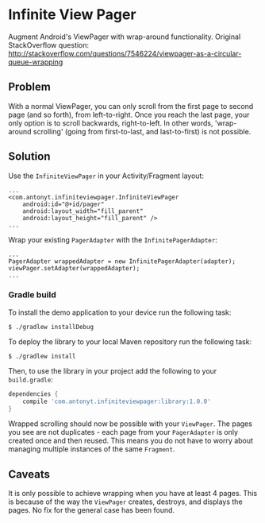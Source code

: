 Infinite View Pager
===============

Augment Android's ViewPager with wrap-around functionality. Original StackOverflow question: http://stackoverflow.com/questions/7546224/viewpager-as-a-circular-queue-wrapping

## Problem
With a normal ViewPager, you can only scroll from the first page to second page (and so forth), from left-to-right. Once you reach the last page, your only option is to scroll backwards, right-to-left. In other words, 'wrap-around scrolling' (going from first-to-last, and last-to-first) is not possible.

## Solution
Use the `InfiniteViewPager` in your Activity/Fragment layout:
	
	...
	<com.antonyt.infiniteviewpager.InfiniteViewPager
		android:id="@+id/pager"
		android:layout_width="fill_parent"
		android:layout_height="fill_parent" />
	...

Wrap your existing `PagerAdapter` with the `InfinitePagerAdapter`:

	...
	PagerAdapter wrappedAdapter = new InfinitePagerAdapter(adapter);
	viewPager.setAdapter(wrappedAdapter);
	...


### Gradle build

To install the demo application to your device run the following task:

```
$ ./gradlew installDebug
```

To deploy the library to your local Maven repository run the following task:

```
$ ./gradlew install
```

Then, to use the library in your project add the following to your `build.gradle`:

```groovy
dependencies {
    compile 'com.antonyt.infiniteviewpager:library:1.0.0'
}
```

Wrapped scrolling should now be possible with your `ViewPager`. The pages you see are not duplicates - each page from your `PagerAdapter` is only created once and then reused. This means you do not have to worry about managing multiple instances of the same `Fragment`.

## Caveats
It is only possible to achieve wrapping when you have at least 4 pages. This is because of the way the `ViewPager` creates, destroys, and displays the pages. No fix for the general case has been found.